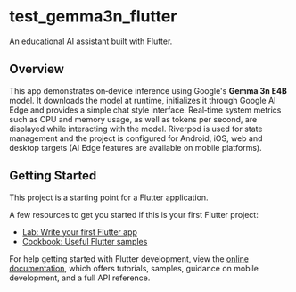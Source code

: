
# test_gemma3n_flutter

An educational AI assistant built with Flutter.

## Overview

This app demonstrates on‑device inference using Google's **Gemma 3n E4B** model.
It downloads the model at runtime, initializes it through Google AI Edge and
provides a simple chat style interface. Real‑time system metrics such as CPU and
memory usage, as well as tokens per second, are displayed while interacting with
the model. Riverpod is used for state management and the project is configured
for Android, iOS, web and desktop targets (AI Edge features are available on
mobile platforms).

## Getting Started

This project is a starting point for a Flutter application.

A few resources to get you started if this is your first Flutter project:

- [Lab: Write your first Flutter app](https://docs.flutter.dev/get-started/codelab)
- [Cookbook: Useful Flutter samples](https://docs.flutter.dev/cookbook)

For help getting started with Flutter development, view the
[online documentation](https://docs.flutter.dev/), which offers tutorials,
samples, guidance on mobile development, and a full API reference.
